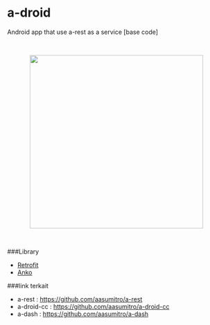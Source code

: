 # a-droid
Android app that use a-rest as a service [base code]

</br>
<p align="center">
  <img src="https://github.com/aasumitro/a-droid/blob/master/untitled.png?raw=true" width="400">
</p>
</br>

###Library
  - <a href="https://github.com/square/retrofit">Retrofit</a>
  - <a href="https://github.com/Kotlin/anko">Anko</a>

###link terkait 
- a-rest : https://github.com/aasumitro/a-rest
- a-droid-cc : https://github.com/aasumitro/a-droid-cc
- a-dash : https://github.com/aasumitro/a-dash

